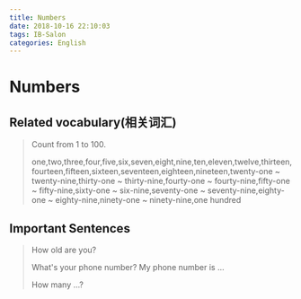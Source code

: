 ```yaml
---
title: Numbers
date: 2018-10-16 22:10:03
tags: IB-Salon
categories: English
---
```


# Numbers

## Related vocabulary(相关词汇)

>  Count from 1 to 100.
> 
>  one,two,three,four,five,six,seven,eight,nine,ten,eleven,twelve,thirteen,fourteen,fifteen,sixteen,seventeen,eighteen,nineteen,twenty-one ~ twenty-nine,thirty-one ~ thirty-nine,fourty-one ~ fourty-nine,fifty-one ~ fifty-nine,sixty-one ~ six-nine,seventy-one ~ seventy-nine,eighty-one ~ eighty-nine,ninety-one ~ ninety-nine,one hundred

## Important Sentences

> How old are you?
> 
> What's your phone number? My phone number is ...
> 
> How many ...?